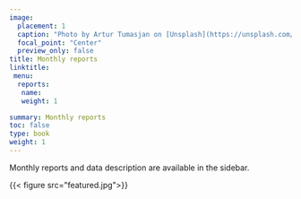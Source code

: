 ```yaml
---
image:
  placement: 1
  caption: "Photo by Artur Tumasjan on [Unsplash](https://unsplash.com/s/photos/report-uk?utm_source=unsplash&utm_medium=referral&utm_content=creditCopyText)"
  focal_point: "Center"
  preview_only: false
title: Monthly reports
linktitle: 
 menu:
  reports:
   name: 
   weight: 1

summary: Monthly reports
toc: false
type: book
weight: 1
---
```


 <i class="fas fa-info-circle"></i> <span class="ml-1">Monthly reports and data description are available in the sidebar.</span>



{{< figure src="featured.jpg">}}

